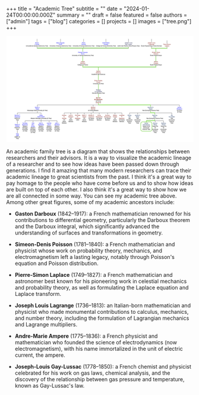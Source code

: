+++
title = "Academic Tree"
subtitle = ""
date = "2024-01-24T00:00:00.000Z"
summary = ""
draft = false
featured = false
authors = ["admin"]
tags = ["blog"]
categories = []
projects = []
images = ["tree.png"]
+++

![image](tree.png)

An academic family tree is a diagram that shows the relationships between researchers and their advisors. It is a way to visualize the academic lineage of a researcher and to see how ideas have been passed down through generations. I find it amazing that many modern researchers can trace their academic lineage to great scientists from the past. I think it's a great way to pay homage to the people who have come before us and to show how ideas are built on top of each other. I also think it's a great way to show how we are all connected in some way. You can see my academic tree above. Among other great figures, some of my academic ancestors include:

- **Gaston Darboux** (1842–1917): a French mathematician renowned for his contributions to differential geometry, particularly the Darboux theorem and the Darboux integral, which significantly advanced the understanding of surfaces and transformations in geometry.

- **Simeon-Denis Poisson** (1781–1840): a French mathematician and physicist whose work on probability theory, mechanics, and electromagnetism left a lasting legacy, notably through Poisson's equation and Poisson distribution.

- **Pierre-Simon Laplace** (1749–1827): a French mathematician and astronomer best known for his pioneering work in celestial mechanics and probability theory, as well as formulating the Laplace equation and Laplace transform.

- **Joseph Louis Lagrange** (1736–1813): an Italian-born mathematician and physicist who made monumental contributions to calculus, mechanics, and number theory, including the formulation of Lagrangian mechanics and Lagrange multipliers.

- **Andre-Marie Ampere** (1775–1836): a French physicist and mathematician who founded the science of electrodynamics (now electromagnetism), with his name immortalized in the unit of electric current, the ampere.

- **Joseph-Louis Gay-Lussac** (1778–1850): a French chemist and physicist celebrated for his work on gas laws, chemical analysis, and the discovery of the relationship between gas pressure and temperature, known as Gay-Lussac's law.
